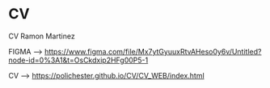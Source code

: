 # CV
CV Ramon Martinez



FIGMA --> https://www.figma.com/file/Mx7ytGyuuxRtvAHeso0y6v/Untitled?node-id=0%3A1&t=OsCkdxip2HFg00P5-1

CV --> https://polichester.github.io/CV/CV_WEB/index.html
